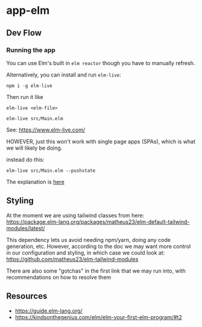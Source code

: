 # app-elm

## Dev Flow

### Running the app

You can use Elm's built in `elm reactor` though you have to manually refresh.

Alternatively, you can install and run `elm-live`:

```
npm i -g elm-live
```

Then run it like
```
elm-live <elm-file>
```

```
elm-live src/Main.elm
```

See: https://www.elm-live.com/

HOWEVER, just this won't work with single page apps (SPAs), which is what we will likely be doing.

instead do this:
```
elm-live src/Main.elm --pushstate
```

The explanation is [here](https://github.com/dwyl/learn-elm/issues/156)

## Styling

At the moment we are using tailwind classes from here: https://package.elm-lang.org/packages/matheus23/elm-default-tailwind-modules/latest/

This dependency lets us avoid needing npm/yarn, doing any code generation, etc. However, according to the doc we may want more control in our configuration and styling, in which case we could look at: https://github.com/matheus23/elm-tailwind-modules

There are also some "gotchas" in the first link that we may run into, with recommendations on how to resolve them


## Resources

- https://guide.elm-lang.org/
- https://kindsonthegenius.com/elm/elm-your-first-elm-program/#t2
